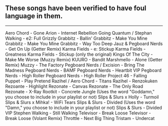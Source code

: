 ## These songs have been verified to have foul language in them.
---

Aero Chord - Gone
Arion - Internet Rebellion
Going Quantum / Stephan Walking - e2: Full Grizzly
Grabbitz - Ballin'
Grabbitz - Make You Mine
Grabbitz - Make You Mine
Grabbitz - Way Too Deep
Jauz & Pegboard Nerds - Get On Up (Getter Remix)
Karma Fields - e: Stickup
Karma Fields - Greatness
Karma Fields - Stickup (only the original)
Kings Of The City - Make Me Worse (Muzzy Remix)
KUURO - Bandit
Marshmello - Alone (Getter Remix)
Muzzy - The Factory
Pegboard Nerds / Excision - Bring The Madness
Pegboard Nerds - BAMF
Pegboard Nerds - Heartbit VIP
Pegboard Nerds - High Roller
Pegboard Nerds - High Roller
Project 46 - Falling
Puppet - Play Pretend Razihel / Aero Chord - Titans
Razihel - Renzokuken
Rezoante - Highlight
Rezonate - Canvas
Rezonate - The Only Road
Rezonate - X-Ray
Rootkit - Concrete Jungle (Uses the word "Goddamn," you choose to include in your playlist or not)
Slips & Slurs x Holly - Turmoil
Slips & Slurs x Mihka! - WiFi Tears
Slips & Slurs - Divided (Uses the word "Damn," you choose to include in your playlist or not)
Slips & Slurs - Divided VIP
Stephen Walking - Still Walking
Televisor - Break Loose
Televisor - Break Loose (Volant Remix)
Throttle - Next Big Thing
Tristam - Undercat
